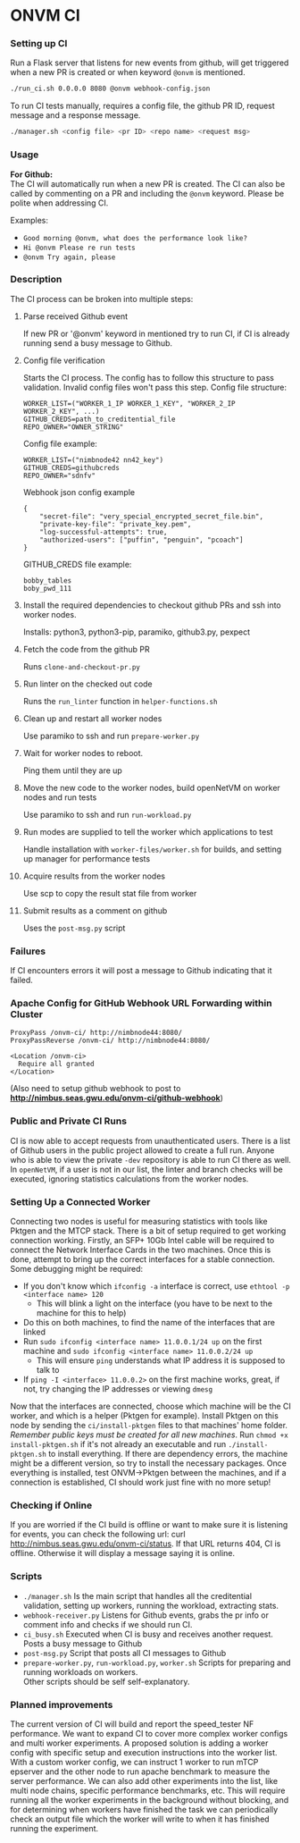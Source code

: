 # ONVM CI

### Setting up CI
Run a Flask server that listens for new events from github, will get triggered when a new PR is created or when keyword `@onvm` is mentioned.  
```sh
./run_ci.sh 0.0.0.0 8080 @onvm webhook-config.json
```

To run CI tests manually, requires a config file, the github PR ID, request message and a response message.  
```sh
./manager.sh <config file> <pr ID> <repo name> <request msg>
```  

### Usage
**For Github:**  
The CI will automatically run when a new PR is created. The CI can also be called by commenting on a PR and including the `@onvm` keyword. Please be polite when addressing CI.   

Examples:  
 - `Good morning @onvm, what does the performance look like?`  
 - `Hi @onvm Please re run tests`  
 - `@onvm Try again, please`  

### Description
The CI process can be broken into multiple steps:
1. Parse received Github event

    If new PR or '@onvm' keyword in mentioned try to run CI, if CI is already running send a busy message to Github.

2. Config file verification

    Starts the CI process. The config has to follow this structure to pass validation. Invalid config files won't pass this step.
    Config file structure:
    ```
    WORKER_LIST=("WORKER_1_IP WORKER_1_KEY", "WORKER_2_IP WORKER_2_KEY", ...)
    GITHUB_CREDS=path_to_creditential_file
    REPO_OWNER="OWNER_STRING"
    ```

    Config file example:
    ```
    WORKER_LIST=("nimbnode42 nn42_key")
    GITHUB_CREDS=githubcreds
    REPO_OWNER="sdnfv"
    ```

    Webhook json config example
    ```
    {
        "secret-file": "very_special_encrypted_secret_file.bin",
        "private-key-file": "private_key.pem", 
        "log-successful-attempts": true,
        "authorized-users": ["puffin", "penguin", "pcoach"]
    }
    ```

    GITHUB_CREDS file example:
    ```
    bobby_tables
    boby_pwd_111
    ```

3. Install the required dependencies to checkout github PRs and ssh into worker nodes.

    Installs: python3, python3-pip, paramiko, github3.py, pexpect

4. Fetch the code from the github PR

    Runs `clone-and-checkout-pr.py`

5. Run linter on the checked out code

    Runs the `run_linter` function in `helper-functions.sh`

6. Clean up and restart all worker nodes

    Use paramiko to ssh and run `prepare-worker.py`

7. Wait for worker nodes to reboot.

    Ping them until they are up

8. Move the new code to the worker nodes, build openNetVM on worker nodes and run tests

    Use paramiko to ssh and run `run-workload.py`

9. Run modes are supplied to tell the worker which applications to test

     Handle installation with `worker-files/worker.sh` for builds, and setting up manager for performance tests

10. Acquire results from the worker nodes

    Use scp to copy the result stat file from worker

11. Submit results as a comment on github

    Uses the `post-msg.py` script

### Failures
If CI encounters errors it will post a message to Github indicating that it failed.

### Apache Config for GitHub Webhook URL Forwarding within Cluster

```
ProxyPass /onvm-ci/ http://nimbnode44:8080/
ProxyPassReverse /onvm-ci/ http://nimbnode44:8080/

<Location /onvm-ci>
  Require all granted
</Location>
```  
(Also need to setup github webhook to post to **http://nimbus.seas.gwu.edu/onvm-ci/github-webhook**)

### Public and Private CI Runs

CI is now able to accept requests from unauthenticated users. There is a list of Github users in the public project allowed to create a full run. Anyone who is able to view the private `-dev` repository is able to run CI there as well. In `openNetVM`, if a user is not in our list, the linter and branch checks will be executed, ignoring statistics calculations from the worker nodes.

### Setting Up a Connected Worker

Connecting two nodes is useful for measuring statistics with tools like Pktgen and the MTCP stack. There is a bit of setup required to get working connection working. Firstly, an SFP+ 10Gb Intel cable will be required to connect the Network Interface Cards in the two machines. Once this is done, attempt to bring up the correct interfaces for a stable connection. Some debugging might be required:  
- If you don't know which `ifconfig -a` interface is correct, use `ethtool -p <interface name> 120`  
  - This will blink a light on the interface (you have to be next to the machine for this to help)
- Do this on both machines, to find the name of the interfaces that are linked
- Run `sudo ifconfig <interface name> 11.0.0.1/24 up` on the first machine and `sudo ifconfig <interface name> 11.0.0.2/24 up`
  - This will ensure `ping` understands what IP address it is supposed to talk to
- If `ping -I <interface> 11.0.0.2>` on the first machine works, great, if not, try changing the IP addresses or viewing `dmesg`

Now that the interfaces are connected, choose which machine will be the CI worker, and which is a helper (Pktgen for example). Install Pktgen on this node by sending the `ci/install-pktgen` files to that machines' home folder. *Remember public keys must be created for all new machines*. Run `chmod +x install-pktgen.sh` if it's not already an executable and run `./install-pktgen.sh` to install everything. If there are dependency errors, the machine might be a different version, so try to install the necessary packages. Once everything is installed, test ONVM->Pktgen between the machines, and if a connection is established, CI should work just fine with no more setup!

### Checking if Online

If you are worried if the CI build is offline or want to make sure it is listening for events, you can check the following url: curl http://nimbus.seas.gwu.edu/onvm-ci/status.  If that URL returns 404, CI is offline.  Otherwise it will display a message saying it is online.

### Scripts
 - `./manager.sh` Is the main script that handles all the creditential validation, setting up workers, running the workload, extracting stats.
 - `webhook-receiver.py` Listens for Github events, grabs the pr info or comment info and checks if we should run CI.
 - `ci_busy.sh` Executed when CI is busy and receives another request. Posts a busy message to Github
 - `post-msg.py` Script that posts all CI messages to Github
 - `prepare-worker.py`, `run-workload.py`, `worker.sh` Scripts for preparing and running workloads on workers.  
Other scripts should be self self-explanatory. 

### Planned improvements
The current version of CI will build and report the speed_tester NF performance. We want to expand CI to cover more complex worker configs and multi worker experiments. A proposed solution is adding a worker config with specific setup and execution instructions into the worker list. With a custom worker config, we can instruct 1 worker to run mTCP epserver and the other node to run apache benchmark to measure the server performance. We can also add other experiments into the list, like multi node chains, specific performance benchmarks, etc. This will require running all the worker experiments in the background without blocking, and for determining when workers have finished the task we can periodically check an output file which the worker will write to when it has finished running the experiment. 

